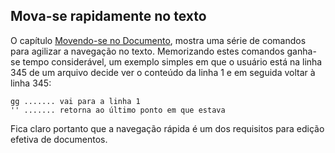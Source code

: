 Mova-se rapidamente no texto
----------------------------

O capítulo [Movendo-se no Documento](../capitulo_3/movendo-se_no_documento.md),
mostra uma série de comandos para agilizar a navegação no texto.
Memorizando estes comandos ganha-se tempo considerável, um exemplo
simples em que o usuário está na linha 345 de um arquivo decide ver o
conteúdo da linha 1 e em seguida voltar à linha 345:
```
gg ....... vai para a linha 1
'' ....... retorna ao último ponto em que estava
```
Fica claro portanto que a navegação rápida é um dos requisitos para
edição efetiva de documentos.
